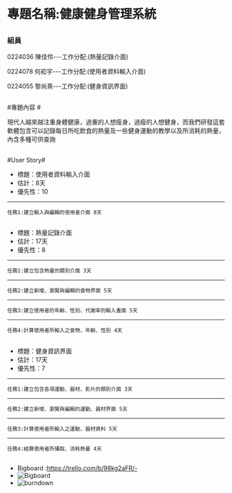 # 專題名稱:健康健身管理系統 #


## ##




### 組員 ###

0224036 陳佳伶---工作分配:(熱量記錄介面)

0224078 何崧宇---工作分配:(使用者資料輸入介面)

0224055 黎尚熹---工作分配:(健身資訊界面)

## ##
#專題內容 #


現代人越來越注重身體健康，過重的人想瘦身，過瘦的人想健身，而我們研發這套軟體包含可以記錄每日所吃飲食的熱量及一些健身運動的教學以及所消耗的熱量，內含多種可供查詢

## ##

#User Story#

- 標題：使用者資料輸入介面		
- 估計：8天		
- 優先性：10

****
    任務1:建立輸入與編輯的使用者介面 8天

## ##


- 標題：熱量記錄介面		
- 估計：17天		
- 優先性：8		

****
    任務1:建立包含熱量的類別介面 3天
****
    任務2:建立新增、瀏覽與編輯的食物界面 5天
****
    任務3:建立使用者的年齡、性別、代謝率的輸入畫面 5天
****
    任務4:計算使用者所輸入之食物、年齡、性別 4天

## ##

- 標題：健身資訊界面		
- 估計：17天		
- 優先性：7

****
    任務1:建立包含各項運動、器材、影片的類別介面 3天
****
    任務2:建立新增、瀏覽與編輯的運動、器材界面 5天
****
    任務3:計算使用者所輸入之運動、器材資料 5天
****
    任務4:結算使用者所攝取、消耗熱量 4天


## ##
- Bigboard :https://trello.com/b/98kg2aFR/-
- ![Bigboard](http://i.imgur.com/rtpjlXN.jpg)
- ![burndown](http://i.imgur.com/7S8QvPK.jpg)
